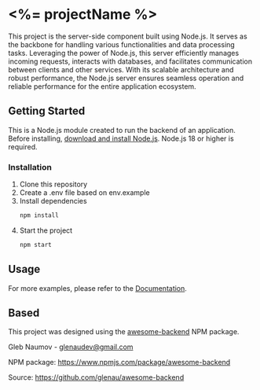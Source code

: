# <%= projectName %>

This project is the server-side component built using Node.js. It serves as the backbone for handling various functionalities and data processing tasks. Leveraging the power of Node.js, this server efficiently manages incoming requests, interacts with databases, and facilitates communication between clients and other services. With its scalable architecture and robust performance, the Node.js server ensures seamless operation and reliable performance for the entire application ecosystem.

## Getting Started

This is a Node.js module created to run the backend of an application.
Before installing, [download and install Node.js](https://nodejs.org/en/download). Node.js 18 or higher is required.

### Installation

1.  Clone this repository
2.  Create a .env file based on env.example
3.  Install dependencies
    ```sh
    npm install
    ```
4.  Start the project
    ```sh
    npm start
    ```

## Usage

For more examples, please refer to the [Documentation](docs.md).

## Based

This project was designed using the [awesome-backend](docs.md) NPM package.

Gleb Naumov - glenaudev@gmail.com

NPM package: https://www.npmjs.com/package/awesome-backend

Source: https://github.com/glenau/awesome-backend
